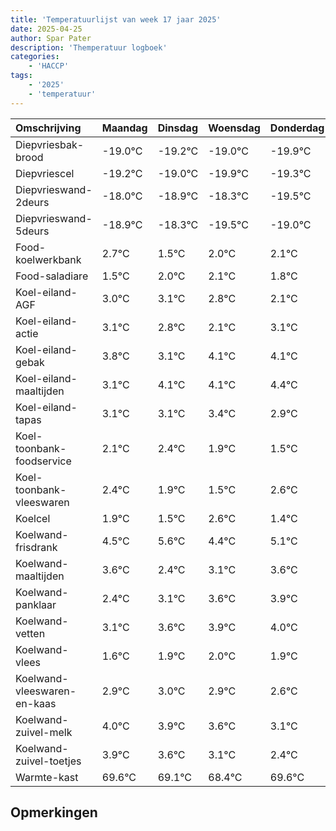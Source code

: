 ```yaml
---
title: 'Temperatuurlijst van week 17 jaar 2025'
date: 2025-04-25
author: Spar Pater
description: 'Themperatuur logboek'
categories:
    - 'HACCP'
tags:
    - '2025'
    - 'temperatuur'
---
```

|Omschrijving|Maandag|Dinsdag|Woensdag|Donderdag|Vrijdag|Zaterdag|Zondag|
|:---|:---|:---|:---|:---|:---|:---|:---|
|Diepvriesbak-brood|-19.0°C|-19.2°C|-19.0°C|-19.9°C|-19.3°C| | |
|Diepvriescel|-19.2°C|-19.0°C|-19.9°C|-19.3°C|-20.5°C| | |
|Diepvrieswand-2deurs|-18.0°C|-18.9°C|-18.3°C|-19.5°C|-19.0°C| | |
|Diepvrieswand-5deurs|-18.9°C|-18.3°C|-19.5°C|-19.0°C|-18.9°C| | |
|Food-koelwerkbank|2.7°C|1.5°C|2.0°C|2.1°C|1.8°C| | |
|Food-saladiare|1.5°C|2.0°C|2.1°C|1.8°C|1.1°C| | |
|Koel-eiland-AGF|3.0°C|3.1°C|2.8°C|2.1°C|3.1°C| | |
|Koel-eiland-actie|3.1°C|2.8°C|2.1°C|3.1°C|3.1°C| | |
|Koel-eiland-gebak|3.8°C|3.1°C|4.1°C|4.1°C|4.4°C| | |
|Koel-eiland-maaltijden|3.1°C|4.1°C|4.1°C|4.4°C|3.9°C| | |
|Koel-eiland-tapas|3.1°C|3.1°C|3.4°C|2.9°C|2.5°C| | |
|Koel-toonbank-foodservice|2.1°C|2.4°C|1.9°C|1.5°C|2.6°C| | |
|Koel-toonbank-vleeswaren|2.4°C|1.9°C|1.5°C|2.6°C|1.4°C| | |
|Koelcel|1.9°C|1.5°C|2.6°C|1.4°C|2.1°C| | |
|Koelwand-frisdrank|4.5°C|5.6°C|4.4°C|5.1°C|5.6°C| | |
|Koelwand-maaltijden|3.6°C|2.4°C|3.1°C|3.6°C|3.9°C| | |
|Koelwand-panklaar|2.4°C|3.1°C|3.6°C|3.9°C|4.0°C| | |
|Koelwand-vetten|3.1°C|3.6°C|3.9°C|4.0°C|3.9°C| | |
|Koelwand-vlees|1.6°C|1.9°C|2.0°C|1.9°C|1.6°C| | |
|Koelwand-vleeswaren-en-kaas|2.9°C|3.0°C|2.9°C|2.6°C|2.1°C| | |
|Koelwand-zuivel-melk|4.0°C|3.9°C|3.6°C|3.1°C|2.4°C| | |
|Koelwand-zuivel-toetjes|3.9°C|3.6°C|3.1°C|2.4°C|3.6°C| | |
|Warmte-kast|69.6°C|69.1°C|68.4°C|69.6°C|68.5°C| | |

## Opmerkingen



